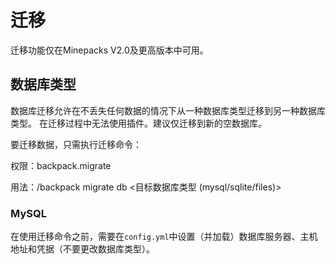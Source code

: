 # 迁移
迁移功能仅在Minepacks V2.0及更高版本中可用。

## 数据库类型
数据库迁移允许在不丢失任何数据的情况下从一种数据库类型迁移到另一种数据库类型。
在迁移过程中无法使用插件。建议仅迁移到新的空数据库。

要迁移数据，只需执行迁移命令：

权限：backpack.migrate

用法：/backpack migrate db <目标数据库类型 (mysql/sqlite/files)>

### MySQL
在使用迁移命令之前，需要在`config.yml`中设置（并加载）数据库服务器、主机地址和凭据（不要更改数据库类型）。
